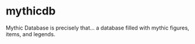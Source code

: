 # mythicdb
Mythic Database is precisely that... a database filled with mythic figures, items, and legends.
